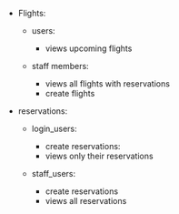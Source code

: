 
- Flights:
    * users: 
        - views upcoming flights
    
    * staff members:
        - views all flights with reservations
        - create flights

- reservations:
    * login_users:
        - create reservations:
        - views only their reservations
    
    * staff_users:
        - create reservations
        - views all reservations
